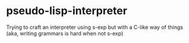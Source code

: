 # pseudo-lisp-interpreter
Trying to craft an interpreter using s-exp but with a C-like way of things (aka, writing grammars is hard when not s-exp)
